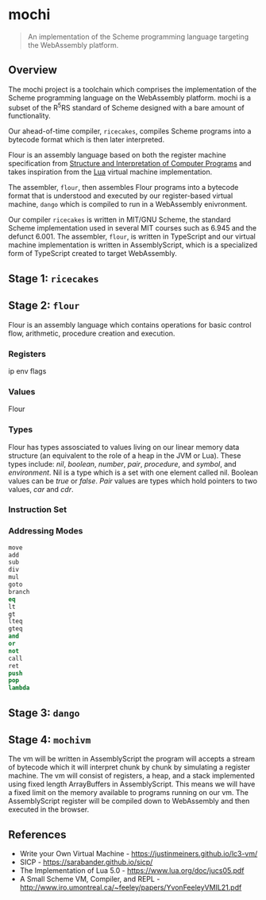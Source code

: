 # mochi

> An implementation of the Scheme programming language targeting the WebAssembly platform.

## Overview

The mochi project is a toolchain which comprises the implementation of the Scheme programming language on the WebAssembly platform. mochi is a subset of the R<sup>5</sup>RS standard of Scheme designed with a bare amount of functionality. 

Our ahead-of-time compiler, `ricecakes`, compiles Scheme programs into a bytecode format which is then later interpreted.

Flour is an assembly language based on both the register machine specification from [Structure and Interpretation of Computer Programs](https://sarabander.github.io/sicp/html/) and takes inspiration from the [Lua](https://www.lua.org/doc/jucs05.pdf) virtual machine implementation.

The assembler, `flour`, then assembles Flour programs into a bytecode format that is understood and executed by our register-based virtual machine, `dango` which is compiled to run in a WebAssembly enivronment.

Our compiler `ricecakes` is written in MIT/GNU Scheme, the standard Scheme implementation used in several MIT courses such as 6.945 and the defunct 6.001. The assembler, `flour`, is written in TypeScript and our virtual machine implementation is written in AssemblyScript, which is a specialized form of TypeScript created to target WebAssembly.

## Stage 1: `ricecakes`

## Stage 2: `flour`

Flour is an assembly language which contains operations for basic control flow, arithmetic, procedure creation and execution.

### Registers
ip
env
flags


### Values

Flour 

### Types

Flour has types assosciated to values living on our linear memory data structure (an equivalent to the role of a heap in the JVM or Lua). These types include: *nil*, *boolean*, *number*, *pair*, *procedure*, and *symbol*, and *environment*. Nil is a type which is a set with one element called nil. Boolean values can be *true* or *false*. *Pair* values are types which hold pointers to two values, *car* and *cdr*.

### Instruction Set

### Addressing Modes

```lisp
move
add
sub
div
mul
goto
branch
eq
lt
gt
lteq
gteq
and
or
not
call
ret
push
pop
lambda
```

## Stage 3: `dango`

## Stage 4: `mochivm`
The vm will be written in AssemblyScript the program will accepts a stream of bytecode which it will interpret chunk by chunk by simulating a register machine. The vm will consist of registers, a heap, and a stack implemented using fixed length ArrayBuffers in AssemblyScript. This means we will have a fixed limit on the memory available to programs running on our vm.
The AssemblyScript register will be compiled down to WebAssembly and then executed in the browser.

## References
* Write your Own Virtual Machine - https://justinmeiners.github.io/lc3-vm/
* SICP - https://sarabander.github.io/sicp/
* The Implementation of Lua 5.0 - https://www.lua.org/doc/jucs05.pdf
* A Small Scheme VM, Compiler, and REPL - http://www.iro.umontreal.ca/~feeley/papers/YvonFeeleyVMIL21.pdf